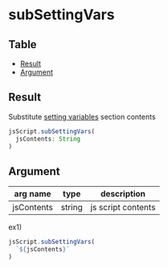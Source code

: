 # subSettingVars

Table
-----------------

* [Result](#result)
* [Argument](#argument)


## Result

Substitute [setting variables](https://github.com/puutaro/CommandClick/blob/master/md/developer/setting_variables.md) section contents


```js.js
jsScript.subSettingVars(
  jsContents: String
)

```

## Argument

| arg name | type | description |
| -------- | -------- | -------- |
| jsContents | string | js script contents |



ex1) 

```js.js
jsScript.subSettingVars(
  `${jsContents}`
)

```
